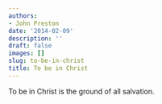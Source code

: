 ```yaml
---
authors:
- John Preston
date: '2014-02-09'
description: ''
draft: false
images: []
slug: to-be-in-christ
title: To be in Christ
---
```


To be in Christ is the ground of all salvation.